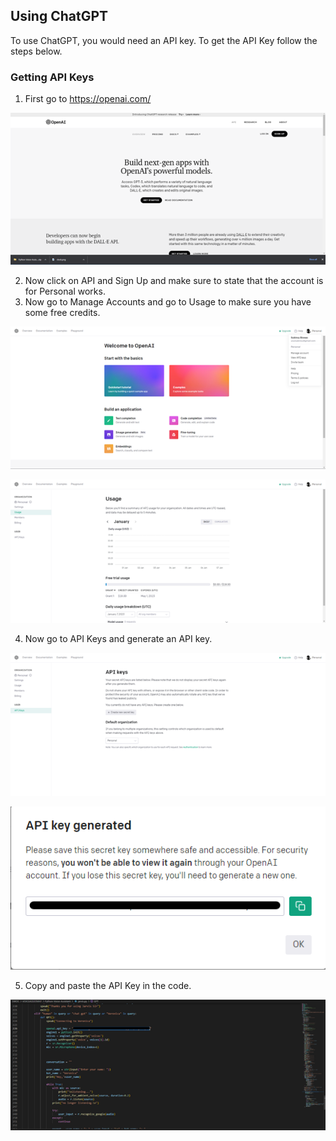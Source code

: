 ## Using ChatGPT
To use ChatGPT, you would need an API key. To get the API Key follow the steps below.
### Getting API Keys
1) First go to https://openai.com/

![Picture1](Picture1.png)

2) Now click on API and Sign Up and make sure to state that the account is for Personal works.
3) Now go to Manage Accounts and go to Usage to make sure you have some free credits.

![Picture2](Picture2.png)

![Picture3](Picture3.png)

4) Now go to API Keys and generate an API key.

![Picture4](Picture4.png)

![Picture5](Picture5.png)

5) Copy and paste the API Key in the code.

![Picture6](Picture6.png)
